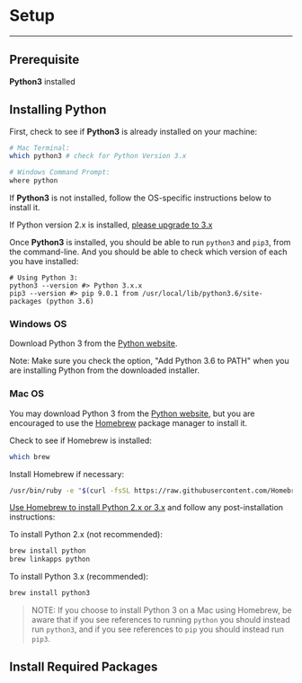 # Setup
---
## Prerequisite

**Python3** installed

## Installing Python

First, check to see if **Python3** is already installed on your machine:

```` sh
# Mac Terminal:
which python3 # check for Python Version 3.x

# Windows Command Prompt:
where python
````

If **Python3** is not installed, follow the OS-specific instructions below to install it.

If Python version 2.x is installed, [please upgrade to 3.x](https://wiki.python.org/moin/Python2orPython3)

Once **Python3** is installed, you should be able to run `python3` and `pip3`, from the command-line. And you should be able to check which version of each you have installed:

```shell
# Using Python 3:
python3 --version #> Python 3.x.x
pip3 --version #> pip 9.0.1 from /usr/local/lib/python3.6/site-packages (python 3.6)
```
### Windows OS

Download Python 3 from the [Python website](https://www.python.org/downloads/).

Note: Make sure you check the option, "Add Python 3.6 to PATH" when you are installing Python from the downloaded installer. 

### Mac OS

You may download Python 3 from the [Python website](https://www.python.org/downloads/), but you are encouraged to use the [Homebrew](https://brew.sh/) package manager to install it.

Check to see if Homebrew is installed:

```` sh
which brew
````

Install Homebrew if necessary:

```` sh
/usr/bin/ruby -e "$(curl -fsSL https://raw.githubusercontent.com/Homebrew/install/master/install)"
````

[Use Homebrew to install Python 2.x or 3.x](http://docs.brew.sh/Homebrew-and-Python.html) and follow any post-installation instructions:

To install Python 2.x (not recommended):

```` sh
brew install python
brew linkapps python
````

To install Python 3.x (recommended):

```` sh
brew install python3
````

> NOTE: If you choose to install Python 3 on a Mac using Homebrew, be aware that if you see references to running `python` you should instead run `python3`, and if you see references to `pip` you should instead run `pip3`.

## Install Required Packages
